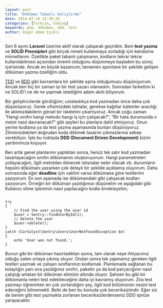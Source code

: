 ```yaml
---
layout: post
title: "Döküman Tabanlı Geliştirme"
date: 2014-07-18 22:39:28
categories: [Turkish, Coding]
keywords: php, döküman, ddd, test
author: Özgür Adem Işıklı
---
```


Son 6 ayımı **Laravel** üzerine aktif olarak çalışarak geçirdim. Beni **test yazma** ve **SOLID Prensipleri** gibi birçok nimeti kullanmaya zorladığı için kendisine minnettarım. Özellikle paket tabanlı çalışmanın, kodların tekrar tekrar kullanılabilmesi açısından önemli olduğunu düşünmeye başladım bu süreç içerisinde. Ancak en büyük kazancım; tamamen spontane bir şekilde gelişen döküman yazma özelliğim oldu.

[TDD](http://en.wikipedia.org/wiki/Test-driven_development) ve [BDD](http://en.wikipedia.org/wiki/Behavior-driven_development) gibi kavramlara bir şekilde aşina olduğumuzu düşünüyorum. Ancak ben hiç bir zaman iyi bir test yazarı olamadım. Sonradan farkettim ki ne SOLID’i ne de ne yapmak istediğimi adam akıllı biliyorum.

Biz geliştiricilerde gördüğüm; ustalastıkça kod yazmadan önce daha çok düşünüyoruz. Gerek ofisimizdeki tahtalar, gerekse kağıtlar kalemler aracılığı ile aklımızdakilerin görsel bir iskeletini çıkartıyoruz. Ancak çoğu zaman “Hangi sınıfın hangi metodu hangi iş için çalışacak?”, “Bir hata durumunda o metot nasıl davranacak?” gibi şeyleri bu planlara dahil etmiyoruz. Onun yerine kodlama ya da test yazma aşamasında bunları düşünüyoruz. Zihminizdekileri doğrudan koda dökmek tasarım çıkmazlarına sebep verebiliyor. İşte bu noktada **DDD (Document Driven Development)** bizim yardımımıza koşuyor.

Ben artık genel planlarımı yaptıktan sonra, henüz tek satır kod yazmadan tasarlayacağım sınıfın dökümanını oluşturuyorum. Hangi parametreleri yollayacağım, ilgili metotdan dönecek istisnalar neler olacak vb. durumların hepsini dökümanı yazarken çok detaylı bir şekilde açıklamış oluyorum. Daha sonrasında eğer **deadline** için vaktim varsa dökümana göre testlerimi yazıyorum. En son aşamada ise dökümandaki gibi çalışacak kodları yazıyorum. Örneğin bir döküman yazdığımızı düşünelim ve aşağıdaki gibi Kullanıcı silme işleminin nasıl yapılacağını kodla örnekleyelim;

<pre><code class="language-php">
try
{
	// Find the user using the user id
	$user = Sentry::findUserById(1); 
	// Delete the user
	$user-&gt;delete();
}
catch (Cartalyst\Sentry\Users\UserNotFoundException $e)
{
	echo 'User was not found.';
}
</code></pre>

Bunun gibi bir döküman hazırladıktan sonra, tam olarak neye ihtiyacımız olduğu zaten ortaya çıkmış oluyor. Ondan sonra tek yapmamız gereken ilgili testleri yazmak ve çalışan sınıflarımızı kodlamak. Planlamada sağlanan bu kolaylığın yanı sıra yazdığımız sınıfın, paketin ya da kod parçacığının nasıl çalıştığı anlatan bir döküman elimizin altında oluyor. Şahsen bu gibi bir dökümanla neleri test edebileceğimi daha iyi kavramış oluyorum. Zira test yazmayı öğrenirken en çok zorlandığım şey, ilgili kod bölümünün nesini test edeceğimi bilmemekti. Belki de ben bu konuda çok beceriksizimdir. Eğer siz de benim gibi test yazmakta zorlanan beceriksizlerdenseniz DDD işinize yarayacaktır.
